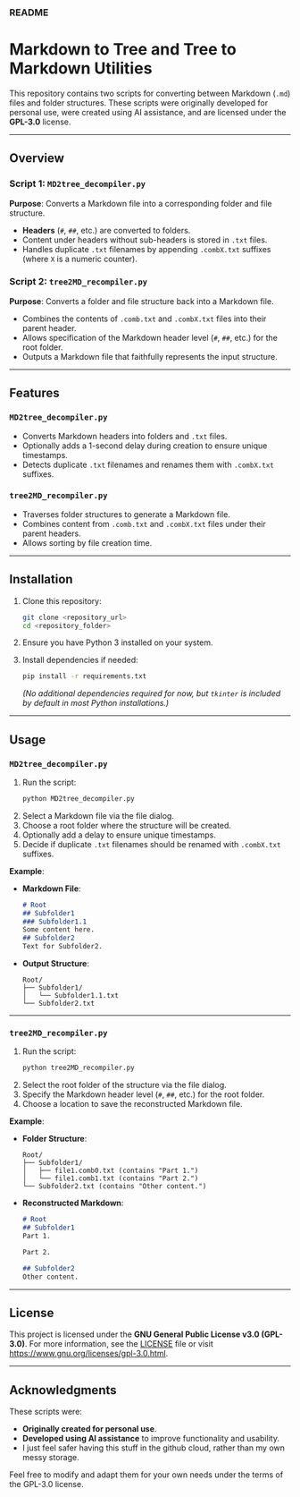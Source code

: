 ### README

# Markdown to Tree and Tree to Markdown Utilities

This repository contains two scripts for converting between Markdown (`.md`) files and folder structures. These scripts were originally developed for personal use, were created using AI assistance, and are licensed under the **GPL-3.0** license.

---

## Overview

### Script 1: `MD2tree_decompiler.py`
**Purpose**: Converts a Markdown file into a corresponding folder and file structure.

- **Headers** (`#`, `##`, etc.) are converted to folders.
- Content under headers without sub-headers is stored in `.txt` files.
- Handles duplicate `.txt` filenames by appending `.combX.txt` suffixes (where `X` is a numeric counter).

### Script 2: `tree2MD_recompiler.py`
**Purpose**: Converts a folder and file structure back into a Markdown file.

- Combines the contents of `.comb.txt` and `.combX.txt` files into their parent header.
- Allows specification of the Markdown header level (`#`, `##`, etc.) for the root folder.
- Outputs a Markdown file that faithfully represents the input structure.

---

## Features

### `MD2tree_decompiler.py`
- Converts Markdown headers into folders and `.txt` files.
- Optionally adds a 1-second delay during creation to ensure unique timestamps.
- Detects duplicate `.txt` filenames and renames them with `.combX.txt` suffixes.

### `tree2MD_recompiler.py`
- Traverses folder structures to generate a Markdown file.
- Combines content from `.comb.txt` and `.combX.txt` files under their parent headers.
- Allows sorting by file creation time.

---

## Installation

1. Clone this repository:
   ```bash
   git clone <repository_url>
   cd <repository_folder>
   ```
2. Ensure you have Python 3 installed on your system.

3. Install dependencies if needed:
   ```bash
   pip install -r requirements.txt
   ```
   *(No additional dependencies required for now, but `tkinter` is included by default in most Python installations.)*

---

## Usage

### `MD2tree_decompiler.py`
1. Run the script:
   ```bash
   python MD2tree_decompiler.py
   ```
2. Select a Markdown file via the file dialog.
3. Choose a root folder where the structure will be created.
4. Optionally add a delay to ensure unique timestamps.
5. Decide if duplicate `.txt` filenames should be renamed with `.combX.txt` suffixes.

**Example**:
- **Markdown File**:
  ```markdown
  # Root
  ## Subfolder1
  ### Subfolder1.1
  Some content here.
  ## Subfolder2
  Text for Subfolder2.
  ```
- **Output Structure**:
  ```
  Root/
  ├── Subfolder1/
  │   └── Subfolder1.1.txt
  └── Subfolder2.txt
  ```

---

### `tree2MD_recompiler.py`
1. Run the script:
   ```bash
   python tree2MD_recompiler.py
   ```
2. Select the root folder of the structure via the file dialog.
3. Specify the Markdown header level (`#`, `##`, etc.) for the root folder.
4. Choose a location to save the reconstructed Markdown file.

**Example**:
- **Folder Structure**:
  ```
  Root/
  ├── Subfolder1/
  │   ├── file1.comb0.txt (contains "Part 1.")
  │   └── file1.comb1.txt (contains "Part 2.")
  └── Subfolder2.txt (contains "Other content.")
  ```
- **Reconstructed Markdown**:
  ```markdown
  # Root
  ## Subfolder1
  Part 1.

  Part 2.

  ## Subfolder2
  Other content.
  ```

---

## License

This project is licensed under the **GNU General Public License v3.0 (GPL-3.0)**. For more information, see the [LICENSE](LICENSE) file or visit https://www.gnu.org/licenses/gpl-3.0.html.

---

## Acknowledgments

These scripts were:
- **Originally created for personal use**.
- **Developed using AI assistance** to improve functionality and usability.
- I just feel safer having this stuff in the github cloud, rather than my own messy storage.

Feel free to modify and adapt them for your own needs under the terms of the GPL-3.0 license.